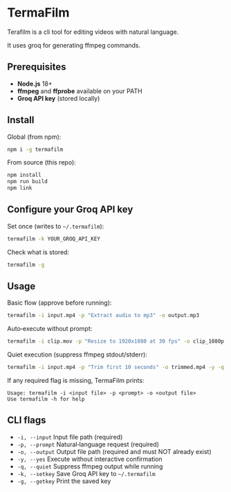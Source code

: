 # TermaFilm

Terafilm is a cli tool for editing videos with natural language.

It uses groq for generating ffmpeg commands.

## Prerequisites
- **Node.js** 18+
- **ffmpeg** and **ffprobe** available on your PATH
- **Groq API key** (stored locally)

## Install

Global (from npm):

```bash
npm i -g termafilm
```

From source (this repo):

```bash
npm install
npm run build
npm link
```

## Configure your Groq API key

Set once (writes to `~/.termafilm`):

```bash
termafilm -k YOUR_GROQ_API_KEY
```

Check what is stored:

```bash
termafilm -g
```

## Usage

Basic flow (approve before running):

```bash
termafilm -i input.mp4 -p "Extract audio to mp3" -o output.mp3
```

Auto‑execute without prompt:

```bash
termafilm -i clip.mov -p "Resize to 1920x1080 at 30 fps" -o clip_1080p.mp4 -y
```

Quiet execution (suppress ffmpeg stdout/stderr):

```bash
termafilm -i input.mp4 -p "Trim first 10 seconds" -o trimmed.mp4 -y -q
```

If any required flag is missing, TermaFilm prints:

```
Usage: termafilm -i <input file> -p <prompt> -o <output file>
Use termafilm -h for help
```

## CLI flags
- `-i, --input`     Input file path (required)
- `-p, --prompt`    Natural‑language request (required)
- `-o, --output`    Output file path (required and must NOT already exist)
- `-y, --yes`       Execute without interactive confirmation
- `-q, --quiet`     Suppress ffmpeg output while running
- `-k, --setkey`    Save Groq API key to `~/.termafilm`
- `-g, --getkey`    Print the saved key




